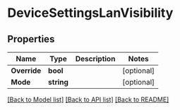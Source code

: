# DeviceSettingsLanVisibility

## Properties

Name | Type | Description | Notes
------------ | ------------- | ------------- | -------------
**Override** | **bool** |  | [optional] 
**Mode** | **string** |  | [optional] 

[[Back to Model list]](../README.md#documentation-for-models) [[Back to API list]](../README.md#documentation-for-api-endpoints) [[Back to README]](../README.md)


